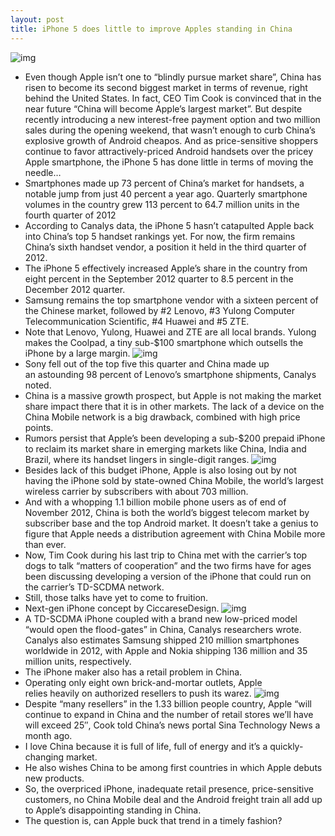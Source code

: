 ```yaml
---
layout: post
title: iPhone 5 does little to improve Apples standing in China
---
```

![img](http://media.idownloadblog.com/wp-content/uploads/2012/12/iPhone-5-launch-in-China-001.jpg)
* Even though Apple isn’t one to “blindly pursue market share”, China has risen to become its second biggest market in terms of revenue, right behind the United States. In fact, CEO Tim Cook is convinced that in the near future “China will become Apple’s largest market”. But despite recently introducing a new interest-free payment option and two million sales during the opening weekend, that wasn’t enough to curb China’s explosive growth of Android cheapos. And as price-sensitive shoppers continue to favor attractively-priced Android handsets over the pricey Apple smartphone, the iPhone 5 has done little in terms of moving the needle…
* Smartphones made up 73 percent of China’s market for handsets, a notable jump from just 40 percent a year ago. Quarterly smartphone volumes in the country grew 113 percent to 64.7 million units in the fourth quarter of 2012
* According to Canalys data, the iPhone 5 hasn’t catapulted Apple back into China’s top 5 handset rankings yet. For now, the firm remains China’s sixth handset vendor, a position it held in the third quarter of 2012.
* The iPhone 5 effectively increased Apple’s share in the country from eight percent in the September 2012 quarter to 8.5 percent in the December 2012 quarter.
* Samsung remains the top smartphone vendor with a sixteen percent of the Chinese market, followed by #2 Lenovo, #3 Yulong Computer Telecommunication Scientific, #4 Huawei and #5 ZTE.
* Note that Lenovo, Yulong, Huawei and ZTE are all local brands. Yulong makes the Coolpad, a tiny sub-$100 smartphone which outsells the iPhone by a large margin.
![img](http://media.idownloadblog.com/wp-content/uploads/2012/11/Yulong-CoolPad-N900.jpg)
* Sony fell out of the top five this quarter and China made up an astounding 98 percent of Lenovo’s smartphone shipments, Canalys noted.
* China is a massive growth prospect, but Apple is not making the market share impact there that it is in other markets. The lack of a device on the China Mobile network is a big drawback, combined with high price points.
* Rumors persist that Apple’s been developing a sub-$200 prepaid iPhone to reclaim its market share in emerging markets like China, India and Brazil, where its handset lingers in single-digit ranges.
![img](http://media.idownloadblog.com/wp-content/uploads/2013/01/Budget-phones-vs-iPhone.jpg)
* Besides lack of this budget iPhone, Apple is also losing out by not having the iPhone sold by state-owned China Mobile, the world’s largest wireless carrier by subscribers with about 703 million.
* And with a whopping 1.1 billion mobile phone users as of end of November 2012, China is both the world’s biggest telecom market by subscriber base and the top Android market. It doesn’t take a genius to figure that Apple needs a distribution agreement with China Mobile more than ever.
* Now, Tim Cook during his last trip to China met with the carrier’s top dogs to talk “matters of cooperation” and the two firms have for ages been discussing developing a version of the iPhone that could run on the carrier’s TD-SCDMA network.
* Still, those talks have yet to come to fruition.
* Next-gen iPhone concept by CiccareseDesign.
![img](http://media.idownloadblog.com/wp-content/uploads/2013/02/iPhone-5-alternative-future-CiccareseDesign-001.jpg)
* A TD-SCDMA iPhone coupled with a brand new low-priced model “would open the flood-gates” in China, Canalys researchers wrote. Canalys also estimates Samsung shipped 210 million smartphones worldwide in 2012, with Apple and Nokia shipping 136 million and 35 million units, respectively.
* The iPhone maker also has a retail problem in China.
* Operating only eight own brick-and-mortar outlets, Apple relies heavily on authorized resellers to push its warez.
![img](http://media.idownloadblog.com/wp-content/uploads/2011/05/AppleStorePudongChina_220211-e1308766345421.jpeg)
* Despite “many resellers” in the 1.33 billion people country, Apple “will continue to expand in China and the number of retail stores we’ll have will exceed 25″, Cook told China’s news portal Sina Technology News a month ago.
* I love China because it is full of life, full of energy and it’s a quickly-changing market.
* He also wishes China to be among first countries in which Apple debuts new products.
* So, the overpriced iPhone, inadequate retail presence, price-sensitive customers, no China Mobile deal and the Android freight train all add up to Apple’s disappointing standing in China.
* The question is, can Apple buck that trend in a timely fashion?


